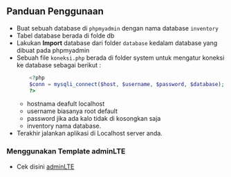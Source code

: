 ## Panduan Penggunaan

- Buat sebuah database di `phpmyadmin` dengan nama database `inventory`
- Tabel database berada di folde db
- Lakukan <b>Import</b> database dari folder `database` kedalam database yang dibuat pada phpmyadmin
- Sebuah file `koneksi.php` berada di folder system untuk mengatur koneksi ke database sebagai berikut :
  ```php
      <?php
      $conn = mysqli_connect($host, $username, $password, $database);
      ?>
  ```
  - hostnama deafult localhost
  - username biasanya root default
  - password jika ada kalo tidak di kosongkan saja
  - inventory nama database.
- Terakhir jalankan aplikasi di Localhost server anda.

### Menggunakan Template adminLTE
- Cek disini [adminLTE](https://github.com/ColorlibHQ/AdminLTE)
